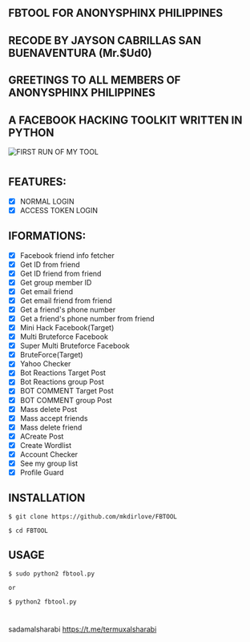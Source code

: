 ## FBTOOL FOR ANONYSPHINX PHILIPPINES 
## RECODE BY JAYSON CABRILLAS SAN BUENAVENTURA (Mr.$Ud0)
## GREETINGS TO ALL MEMBERS OF ANONYSPHINX PHILIPPINES 

## A FACEBOOK HACKING TOOLKIT WRITTEN IN PYTHON
![FIRST RUN OF MY TOOL](https://github.com/mkdirlove/FBTOOL/blob/master/Screenshot_2020-04-27_17-37-57.png)
#
## FEATURES:
- [x] NORMAL LOGIN
- [x] ACCESS TOKEN LOGIN

## IFORMATIONS:
- [x] Facebook friend info fetcher
- [x] Get ID from friend
- [x] Get ID friend from friend
- [x] Get group member ID
- [x] Get email friend
- [x] Get email friend from friend
- [x] Get a friend's phone number
- [x] Get a friend's phone number from friend
- [x] Mini Hack Facebook(Target)
- [x] Multi Bruteforce Facebook
- [x] Super Multi Bruteforce Facebook
- [x] BruteForce(Target)
- [x] Yahoo Checker
- [x] Bot Reactions Target Post
- [x] Bot Reactions group Post
- [x] BOT COMMENT Target Post
- [x] BOT COMMENT group Post
- [x] Mass delete Post
- [x] Mass accept friends
- [x] Mass delete friend
- [x] ACreate Post
- [x] Create Wordlist
- [x] Account Checker 
- [x] See my group list
- [x] Profile Guard

## INSTALLATION

    $ git clone https://github.com/mkdirlove/FBTOOL
    
    $ cd FBTOOL

## USAGE

    $ sudo python2 fbtool.py
    
    or
    
    $ python2 fbtool.py
#
sadamalsharabi
https://t.me/termuxalsharabi
